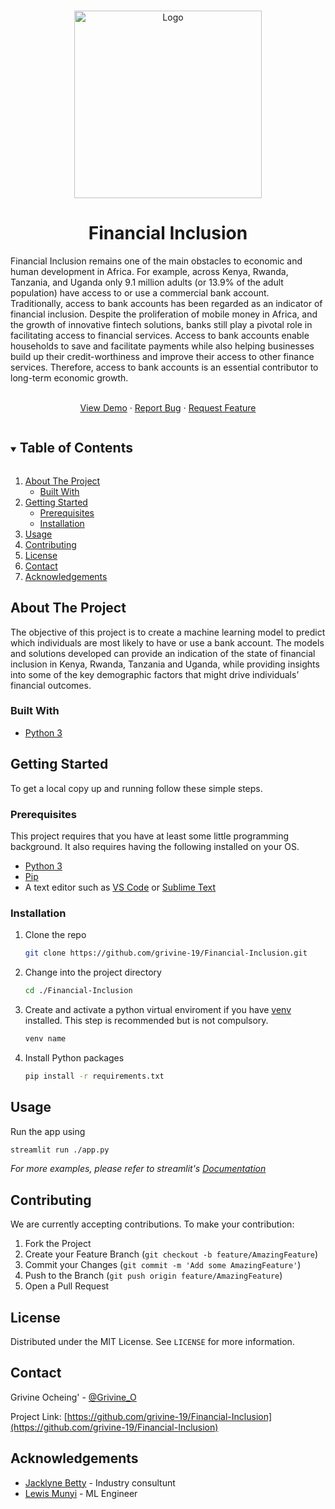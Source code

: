 <!-- PROJECT LOGO -->
<br />
<p align="center">
  <a href="https://github.com/grivine-19/Financial-Inclusion">
    <img src="https://www.cgap.org/sites/default/files/styles/blog_centered_800/public/inline-images/Villagers-Use-Mobile-Phone-in-Kenya.jpg" alt="Logo"  height="300">
  </a>

  <h1 align="center">Financial Inclusion</h1>

  <p align="left">
  Financial Inclusion remains one of the main obstacles to economic and human development in Africa. For example, across Kenya, Rwanda, Tanzania, and Uganda only 9.1 million adults (or 13.9% of the adult population) have access to or use a commercial bank account. <br>
  Traditionally, access to bank accounts has been regarded as an indicator of financial inclusion. Despite the proliferation of mobile money in Africa, and the growth of innovative fintech solutions, banks still play a pivotal role in facilitating access to financial services. Access to bank accounts enable households to save and facilitate payments while also helping businesses build up their credit-worthiness and improve their access to other finance services. Therefore, access to bank accounts is an essential contributor to long-term economic growth. </p>
  <p align='center'>
    <br />
    <a href="https://share.streamlit.io/grivine-19/financial-inclusion/main/app.py">View Demo</a>
    ·
    <a href="https://github.com/grivine-19/Financial-Inclusion/issues">Report Bug</a>
    ·
    <a href="https://github.com/grivine-19/Financial-Inclusion/issues">Request Feature</a>
    <br />
  </p>
</p>

<!-- TABLE OF CONTENTS -->
<details open="open">
  <summary><h2 style="display: inline-block">Table of Contents</h2></summary>
  <ol>
    <li>
      <a href="#about-the-project">About The Project</a>
      <ul>
        <li><a href="#built-with">Built With</a></li>
      </ul>
    </li>
    <li>
      <a href="#getting-started">Getting Started</a>
      <ul>
        <li><a href="#prerequisites">Prerequisites</a></li>
        <li><a href="#installation">Installation</a></li>
      </ul>
    </li>
    <li><a href="#usage">Usage</a></li>
    <li><a href="#contributing">Contributing</a></li>
    <li><a href="#license">License</a></li>
    <li><a href="#contact">Contact</a></li>
    <li><a href="#acknowledgements">Acknowledgements</a></li>
  </ol>
</details>

<!-- ABOUT THE PROJECT -->

## About The Project

The objective of this project is to create a machine learning model to predict which individuals are most likely to have or use a bank account. The models and solutions developed can provide an indication of the state of financial inclusion in Kenya, Rwanda, Tanzania and Uganda, while providing insights into some of the key demographic factors that might drive individuals’ financial outcomes.

### Built With

- [Python 3](https://www.python.org/downloads/)

<!-- GETTING STARTED -->

## Getting Started

To get a local copy up and running follow these simple steps.

### Prerequisites

This project requires that you have at least some little programming background. It also requires having the following installed on your OS.

- [Python 3](https://www.python.org/downloads/)
- [Pip](https://www.python.org/downloads/)
- A text editor such as [VS Code](https://code.visualstudio.com/) or [Sublime Text](https://www.sublimetext.com/)

### Installation

1. Clone the repo
   ```sh
   git clone https://github.com/grivine-19/Financial-Inclusion.git
   ```
2. Change into the project directory
   ```sh
   cd ./Financial-Inclusion
   ```
3. Create and activate a python virtual enviroment if you have [venv](https://pypi.org/project/virtualenv/) installed. This step is recommended but is not compulsory.

   ```sh
   venv name
   ```

4. Install Python packages
   ```sh
   pip install -r requirements.txt
   ```

<!-- USAGE EXAMPLES -->

## Usage

Run the app using

```sh
streamlit run ./app.py
```

_For more examples, please refer to streamlit's [Documentation](https://docs.streamlit.io/en/stable/)_

<!-- CONTRIBUTING -->

## Contributing

We are currently accepting contributions. To make your contribution:

1. Fork the Project
2. Create your Feature Branch (`git checkout -b feature/AmazingFeature`)
3. Commit your Changes (`git commit -m 'Add some AmazingFeature'`)
4. Push to the Branch (`git push origin feature/AmazingFeature`)
5. Open a Pull Request

<!-- LICENSE -->

## License

Distributed under the MIT License. See `LICENSE` for more information.

<!-- CONTACT -->

## Contact

Grivine Ocheing' - [@Grivine_O](https://twitter.com/Grivine_O)

Project Link: [https://github.com/grivine-19/Financial-Inclusion](https://github.com/grivine-19/Financial-Inclusion)

<!-- ACKNOWLEDGEMENTS -->

## Acknowledgements

- [Jacklyne Betty](https://linkedin.com/in/betty-jacklyne-03681535) - Industry consultunt
- [Lewis Munyi](https://linkedin.com/in/lewismunyi) - ML Engineer
